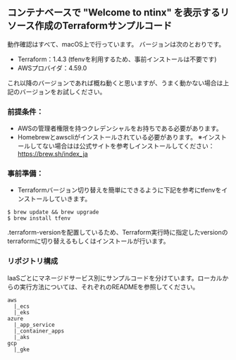 ## コンテナベースで "Welcome to ntinx" を表示するリソース作成のTerraformサンプルコード

動作確認はすべて、macOS上で行っています。
バージョンは次のとおりです。

- Terraform：1.4.3 (tfenvを利用するため、事前インストールは不要です)
- AWSプロバイダ：4.59.0

これ以降のバージョンであれば概ね動くと思いますが、うまく動かない場合は上記のバージョンをお試しください。

### 前提条件：
- AWSの管理者権限を持つクレデンシャルをお持ちである必要があります。
- Homebrewとawscliがインストールされている必要があります。
※インストールしてない場合はは公式サイトを参考しインストールしてください：https://brew.sh/index_ja

### 事前準備：
- Terraformバージョン切り替えを簡単にできるように下記を参考にtfenvをインストールしていきます。

```
$ brew update && brew upgrade
$ brew install tfenv
```

.terraform-versionを配置しているため、Terraform実行時に指定したversionのterraformに切り替えるもしくはインストールが行います。

### リポジトリ構成
IaaSごとにマネージドサービス別にサンプルコードを分けています。ローカルからの実行方法については、それぞれのREADMEを参照してください。

```
aws
  |_ecs
  |_eks
azure
  |_app_service
  |_container_apps
  |_aks
gcp
  |_gke
```
